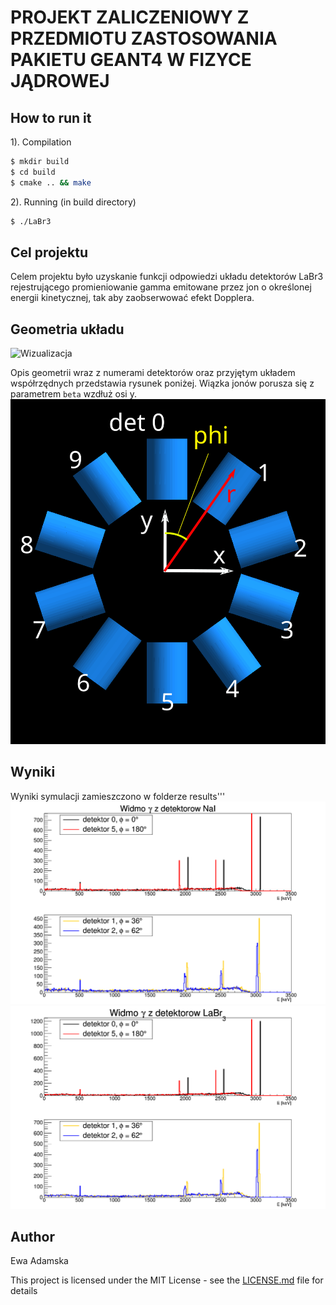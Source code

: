 # PROJEKT ZALICZENIOWY Z PRZEDMIOTU ZASTOSOWANIA PAKIETU GEANT4 W FIZYCE JĄDROWEJ
## How to run it

1). Compilation

```bash
$ mkdir build
$ cd build
$ cmake .. && make

```
2). Running (in build directory)
```bash
$ ./LaBr3
```

## Cel projektu

Celem projektu było uzyskanie funkcji odpowiedzi układu detektorów LaBr3 rejestrującego promieniowanie gamma emitowane przez jon o określonej energii kinetycznej, tak aby zaobserwować efekt Dopplera.

## Geometria układu

![Wizualizacja](visualisation.gif)


Opis geometrii wraz z numerami detektorów oraz przyjętym układem współrzędnych przedstawia rysunek poniżej. Wiązka jonów porusza się z parametrem ```beta``` wzdłuż osi y.
![Geometria układu](geometry.svg)

## Wyniki
Wyniki symulacji zamieszczono w folderze results'''
![NaI](results/NaI_doppler_effect.png)
![LaBr3](results/LaBr3_doppler_effect.png)

## Author
Ewa Adamska


This project is licensed under the MIT License - see the [LICENSE.md](LICENSE.md) file for details
